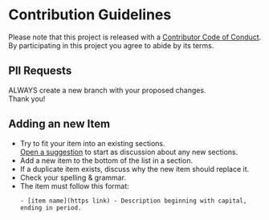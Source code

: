# Contribution Guidelines

Please note that this project is released with a [Contributor Code of Conduct](.github/CODE_OF_CONDUCT.md).  
By participating in this project you agree to abide by its terms.

## Pll Requests

ALWAYS create a new branch with your proposed changes.  
Thank you!

## Adding an new Item

- Try to fit your item into an existing sections.  
  [Open a suggestion](https://github.com/mcanouil/awesome-quarto/issues/new) to start as discussion about any new sections.
- Add a new item to the bottom of the list in a section.
- If a duplicate item exists, discuss why the new item should replace it.
- Check your spelling & grammar.
- The item must follow this format:
  ```
  - [item name](https link) - Description beginning with capital, ending in period.
  ```
